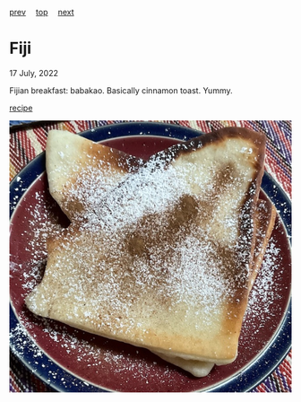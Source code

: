 [prev](../e/ethiopia.md)&emsp;
[top](../index.md)&emsp;
[next](finland.md)
# Fiji
17 July, 2022


Fijian breakfast: babakao. Basically cinnamon toast. Yummy.

[recipe](https://www.thecoconet.tv/coco-cookbook/coco-cooking/how-to-make-babakau-fijian-fried-bread/)

![breakfast](images/fiji.jpeg)
